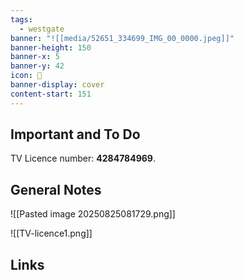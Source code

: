 ```yaml
---
tags:
  - westgate
banner: "![[media/52651_334699_IMG_00_0000.jpeg]]"
banner-height: 150
banner-x: 5
banner-y: 42
icon: 🏡
banner-display: cover
content-start: 151
---
```


## Important and To Do

TV Licence number: **4284784969**.

## General Notes

![[Pasted image 20250825081729.png]]

![[TV-licence1.png]]

## Links

